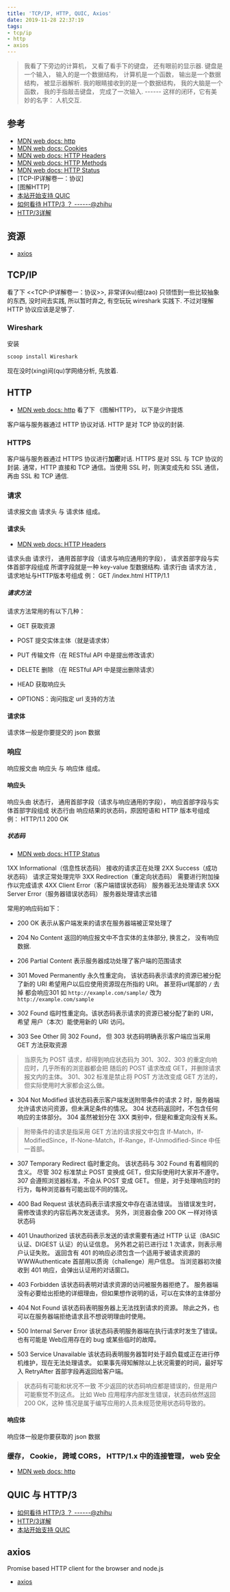 ```yaml
---
title: 'TCP/IP, HTTP, QUIC, Axios'
date: 2019-11-28 22:37:19
tags:
- tcp/ip
- http
- axios
---
```

> 我看了下旁边的计算机， 又看了看手下的键盘， 还有眼前的显示器.
键盘是一个输入， 输入的是一个数据结构， 计算机是一个函数， 输出是一个数据结构， 被显示器解析.
我的眼睛接收到的是一个数据结构， 我的大脑是一个函数， 我的手指敲击键盘， 完成了一次输入.
------ 这样的闭环，它有美妙的名字： 人机交互.

[MDN web docs: http]: https://developer.mozilla.org/zh-CN/docs/Web/HTTP
[MDN web docs: Cookies]: https://developer.mozilla.org/zh-CN/docs/Web/HTTP/Cookies
[MDN web docs: HTTP Headers]: https://developer.mozilla.org/zh-CN/docs/Web/HTTP/Headers
[MDN web docs: HTTP Methods]: https://developer.mozilla.org/zh-CN/docs/Web/HTTP/Methods
[MDN web docs: HTTP Status]: https://developer.mozilla.org/zh-CN/docs/Web/HTTP/Status
[本站开始支持 QUIC]: https://halfrost.com/quic_start/
[如何看待 HTTP/3 ？ ------@zhihu]: https://www.zhihu.com/question/302412059/answer/533223530
[HTTP/3详解]: https://http3-explained.haxx.se/zh/
[axios]: https://github.com/axios/axios
## 参考

- [MDN web docs: http][]
- [MDN web docs: Cookies][]
- [MDN web docs: HTTP Headers][]
- [MDN web docs: HTTP Methods][]
- [MDN web docs: HTTP Status][]
- [TCP-IP详解卷一：协议]
- [图解HTTP]
- [本站开始支持 QUIC][]
- [如何看待 HTTP/3 ？ ------@zhihu][]
- [HTTP/3详解][]

## 资源

- [axios][]

<!-- more -->

## TCP/IP
看了下 <<TCP-IP详解卷一：协议>>, 非常详(ku)细(zao)
只领悟到一些比较抽象的东西, 没时间去实践, 所以暂时弃之, 有空玩玩 wireshark 实践下.
不过对理解 HTTP 协议应该是足够了.


### Wireshark
安装
```powershell
scoop install Wireshark
```
现在没时(xing)间(qu)学网络分析, 先放着.

## HTTP
- [MDN web docs: http][]
看了下 《图解HTTP》， 以下是少许提炼

客户端与服务器通过 HTTP 协议对话.
HTTP 是对 TCP 协议的封装.

### HTTPS

客户端与服务器通过 HTTPS 协议进行**加密**对话.
HTTPS 是对 SSL 与 TCP 协议的封装.
通常，HTTP 直接和 TCP 通信。当使用 SSL 时，则演变成先和 SSL 通信，再由 SSL 和 TCP 通信.

### 请求

请求报文由 请求头 与 请求体 组成。


#### 请求头

- [MDN web docs: HTTP Headers][]

请求头由 请求行， 通用首部字段（请求与响应通用的字段）， 请求首部字段与实体首部字段组成
所谓字段就是一种 key-value 型数据结构.
请求行由 请求方法 , 请求地址与HTTP版本号组成
例： GET /index.html HTTP/1.1

##### 请求方法
请求方法常用的有以下几种：
- GET 获取资源
- POST 提交实体主体（就是请求体）
- PUT 传输文件（在 RESTful  API 中是提出修改请求）
- DELETE 删除 （在 RESTful  API 中是提出删除请求）

- HEAD 获取响应头
- OPTIONS：询问指定 url 支持的方法

#### 请求体
请求体一般是你要提交的 json 数据

### 响应
响应报文由 响应头 与 响应体 组成。

#### 响应头
响应头由 状态行， 通用首部字段（请求与响应通用的字段）， 响应首部字段与实体首部字段组成
状态行由 响应结果的状态码，原因短语和 HTTP 版本号组成
例： HTTP/1.1 200 OK

##### 状态码

- [MDN web docs: HTTP Status][]

1XX Informational（信息性状态码） 接收的请求正在处理
2XX Success（成功状态码） 请求正常处理完毕
3XX Redirection（重定向状态码） 需要进行附加操作以完成请求
4XX Client Error（客户端错误状态码） 服务器无法处理请求
5XX Server Error（服务器错误状态码） 服务器处理请求出错

常用的响应码如下：
- 200 OK 表示从客户端发来的请求在服务器端被正常处理了
- 204 No Content 返回的响应报文中不含实体的主体部分, 换言之， 没有响应数据.
- 206 Partial Content 表示服务器成功处理了客户端的范围请求

- 301 Moved Permanently
  永久性重定向， 该状态码表示请求的资源已被分配了新的 URI
  希望用户以后应使用资源现在所指的 URI。
  甚至将url尾部的 `/` 去掉 都会响应301
  如 `http://example.com/sample/` 改为 `http://example.com/sample`
- 302 Found 临时性重定向。该状态码表示请求的资源已被分配了新的 URI， 希望
  用户（本次）能使用新的 URI 访问。
- 303 See Other 同 302 Found， 但 303 状态码明确表示客户端应当采用 GET 方法获取资源
>当原先为 POST 请求，却得到响应状态码为 301、302、303 的重定向响应时，几乎所有的浏览器都会把
随后的 POST 请求改成 GET，并删除请求报文内的主体。
301、302 标准是禁止将 POST 方法改变成 GET 方法的，但实际使用时大家都会这么做。
- 304 Not Modified
  该状态码表示客户端发送附带条件的请求 2 时，服务器端允许请求访问资源，但未满足条件的情况。
  304 状态码返回时，不包含任何响应的主体部分。
  304 虽然被划分在 3XX 类别中，但是和重定向没有关系。
> 附带条件的请求是指采用 GET 方法的请求报文中包含 If-Match，If-ModifiedSince，If-None-Match，If-Range，If-Unmodified-Since 中任一首部。
- 307 Temporary Redirect 临时重定向。
  该状态码与 302 Found 有着相同的含义。
  尽管 302 标准禁止 POST 变换成 GET，但实际使用时大家并不遵守。
  307 会遵照浏览器标准，不会从 POST 变成 GET。
  但是，对于处理响应时的行为，每种浏览器有可能出现不同的情况。

- 400 Bad Request
  该状态码表示请求报文中存在语法错误。
  当错误发生时，需修改请求的内容后再次发送请求。
  另外，浏览器会像 200 OK 一样对待该状态码
- 401 Unauthorized
  该状态码表示发送的请求需要有通过 HTTP 认证（BASIC 认证、DIGEST 认证）的认证信息。
  另外若之前已进行过 1 次请求，则表示用户认证失败。
  返回含有 401 的响应必须包含一个适用于被请求资源的 WWWAuthenticate 首部用以质询（challenge）用户信息。
  当浏览器初次接收到 401 响应，会弹出认证用的对话窗口。
- 403 Forbidden
  该状态码表明对请求资源的访问被服务器拒绝了。
  服务器端没有必要给出拒绝的详细理由，但如果想作说明的话，可以在实体的主体部分
- 404 Not Found
  该状态码表明服务器上无法找到请求的资源。
  除此之外，也可以在服务器端拒绝请求且不想说明理由时使用。

- 500 Internal Server Error
  该状态码表明服务器端在执行请求时发生了错误。
  也有可能是 Web应用存在的 bug 或某些临时的故障。
- 503 Service Unavailable
  该状态码表明服务器暂时处于超负载或正在进行停机维护，现在无法处理请求。
  如果事先得知解除以上状况需要的时间，最好写入 RetryAfter 首部字段再返回给客户端。


> 状态码有可能和状况不一致
不少返回的状态码响应都是错误的，但是用户可能察觉不到这点。
比如 Web 应用程序内部发生错误，状态码依然返回 200 OK，这种
情况是属于编写应用的人员未规范使用状态码导致的。
#### 响应体

响应体一般是你要获取的 json 数据

### 缓存， Cookie， 跨域 CORS， HTTP/1.x 中的连接管理， web 安全

- [MDN web docs: http][]

## QUIC 与 HTTP/3

- [如何看待 HTTP/3 ？ ------@zhihu][]
- [HTTP/3详解][]
- [本站开始支持 QUIC][]

## axios

Promise based HTTP client for the browser and node.js

- [axios][]



